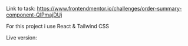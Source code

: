 Link to task: https://www.frontendmentor.io/challenges/order-summary-component-QlPmajDUj

For this project i use React & Tailwind CSS

Live version:
